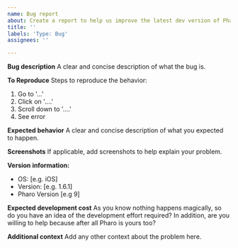 ```yaml
---
name: Bug report
about: Create a report to help us improve the latest dev version of Pharo
title: ''
labels: 'Type: Bug'
assignees: ''

---
```


**Bug description**
A clear and concise description of what the bug is.

**To Reproduce**
Steps to reproduce the behavior:
1. Go to '...'
2. Click on '....'
3. Scroll down to '....'
4. See error

**Expected behavior**
A clear and concise description of what you expected to happen.

**Screenshots**
If applicable, add screenshots to help explain your problem.

**Version information:**
 - OS: [e.g. iOS]
 - Version: [e.g. 1.6.1]
 - Pharo Version [e.g 9]

**Expected development cost**
As you know nothing happens magically, so do you have an idea of the development effort required? 
In addition, are you willing to help because after all Pharo is yours too?

**Additional context**
Add any other context about the problem here.
